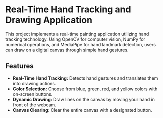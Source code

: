 # Real-Time Hand Tracking and Drawing Application

This project implements a real-time painting application utilizing hand tracking technology. Using OpenCV for computer vision, NumPy for numerical operations, and MediaPipe for hand landmark detection, users can draw on a digital canvas through simple hand gestures.

## Features

- **Real-Time Hand Tracking:** Detects hand gestures and translates them into drawing actions.
- **Color Selection:** Choose from blue, green, red, and yellow colors with on-screen buttons.
- **Dynamic Drawing:** Draw lines on the canvas by moving your hand in front of the webcam.
- **Canvas Clearing:** Clear the entire canvas with a designated button.


